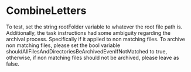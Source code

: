 # CombineLetters
To test, set the string rootFolder variable to whatever the root file path is. Additionally, the task instructions had some ambiguity regarding the archival process.
Specifically if it applied to non matching files. To archive non matching files, please set the bool variable shouldAllFilesAndDirectoriesBeArchivedEvenIfNotMatched to true,
otherwise, if non matching files should not be archived, please leave as false. 
